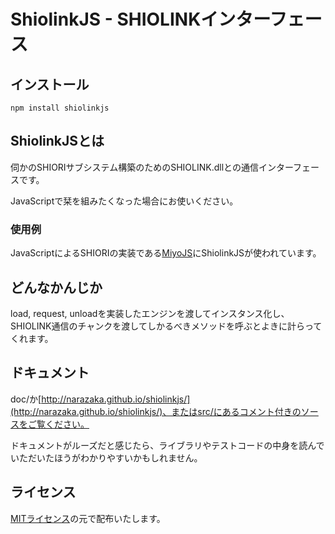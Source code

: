 ShiolinkJS - SHIOLINKインターフェース
=============================================

インストール
--------------------------

    npm install shiolinkjs

ShiolinkJSとは
--------------------------

伺かのSHIORIサブシステム構築のためのSHIOLINK.dllとの通信インターフェースです。

JavaScriptで栞を組みたくなった場合にお使いください。

### 使用例

JavaScriptによるSHIORIの実装である[MiyoJS](https://github.com/Narazaka/miyojs.git)にShiolinkJSが使われています。

どんなかんじか
--------------------------

load, request, unloadを実装したエンジンを渡してインスタンス化し、SHIOLINK通信のチャンクを渡してしかるべきメソッドを呼ぶとよきに計らってくれます。

ドキュメント
--------------------------

doc/か[http://narazaka.github.io/shiolinkjs/](http://narazaka.github.io/shiolinkjs/)、またはsrc/にあるコメント付きのソースをご覧ください。

ドキュメントがルーズだと感じたら、ライブラリやテストコードの中身を読んでいただいたほうがわかりやすいかもしれません。

ライセンス
--------------------------

[MITライセンス](http://narazaka.net/license/MIT?2014)の元で配布いたします。
